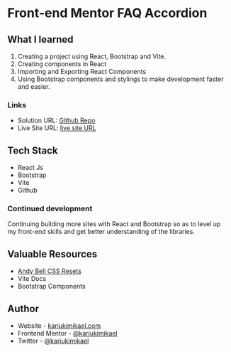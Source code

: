 # Front-end Mentor FAQ Accordion

## What I learned
1. Creating a project using React, Bootstrap and Vite.
2. Creating components in React
3. Importing and Exporting React Components
4. Using Bootstrap components and stylings to make development faster and easier.

### Links
- Solution URL: [Github Repo]()
- Live Site URL: [live site URL]()

## Tech Stack
- React Js
- Bootstrap
- Vite
- Github

### Continued development
Continuing building more sites with React and Bootstrap so as to level up my front-end skills and get better understanding of the libraries.

## Valuable Resources
- [Andy Bell CSS Resets](https://piccalil.li/blog/a-more-modern-css-reset/)
- Vite Docs
- Bootstrap Components

## Author
- Website - [kariukimikael.com](https://www.kariukimikael.com)
- Frontend Mentor - [@kariukimikael](https://www.frontendmentor.io/profile/kariukimikael)
- Twitter - [@kariukimikael](https://www.twitter.com/kariukimikael)

